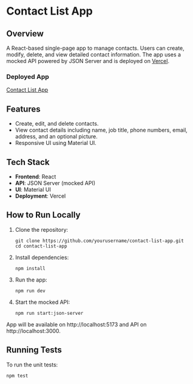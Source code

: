 # Contact List App

## Overview

A React-based single-page app to manage contacts. Users can create, modify, delete, and view detailed contact information. The app uses a mocked API powered by JSON Server and is deployed on [Vercel](https://contact-list-app-indol.vercel.app/).

### Deployed App

[Contact List App](https://contact-list-app-indol.vercel.app/)

## Features

- Create, edit, and delete contacts.
- View contact details including name, job title, phone numbers, email, address, and an optional picture.
- Responsive UI using Material UI.

## Tech Stack

- **Frontend**: React
- **API**: JSON Server (mocked API)
- **UI**: Material UI
- **Deployment**: Vercel

## How to Run Locally

1. Clone the repository:

   ```
   git clone https://github.com/yourusername/contact-list-app.git
   cd contact-list-app
   ```

2. Install dependencies:

   ```
   npm install
   ```

3. Run the app:

   ```
   npm run dev
   ```

4. Start the mocked API:
   ```
   npm run start:json-server
   ```

App will be available on http://localhost:5173 and API on http://localhost:3000.

## Running Tests

To run the unit tests:

```
npm test
```
